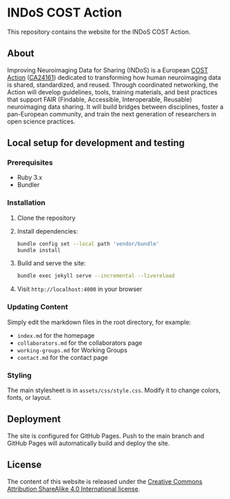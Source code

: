 # INDoS COST Action

This repository contains the website for the INDoS COST Action.

## About

Improving Neuroimaging Data for Sharing (INDoS) is a European [COST Action](https://www.cost.eu) ([CA24161](https://www.cost.eu/actions/CA24148/)) dedicated to transforming how human neuroimaging data is shared, standardized, and reused. Through coordinated networking, the Action will develop guidelines, tools, training materials, and best practices that support FAIR (Findable, Accessible, Interoperable, Reusable) neuroimaging data sharing. It will build bridges between disciplines, foster a pan-European community, and train the next generation of researchers in open science practices.

## Local setup for development and testing

### Prerequisites

- Ruby 3.x
- Bundler

### Installation

1. Clone the repository

2. Install dependencies:

   ```bash
   bundle config set --local path 'vendor/bundle'
   bundle install
   ```

3. Build and serve the site:

   ```bash
   bundle exec jekyll serve --incremental --livereload
   ```

4. Visit `http://localhost:4000` in your browser

### Updating Content

Simply edit the markdown files in the root directory, for example:

- `index.md` for the homepage
- `collaborators.md` for the collaborators page
- `working-groups.md` for Working Groups
- `contact.md` for the contact page

### Styling

The main stylesheet is in `assets/css/style.css`. Modify it to change colors, fonts, or layout.

## Deployment

The site is configured for GitHub Pages. Push to the main branch and GitHub Pages will automatically build and deploy the site.

## License

The content of this website is released under the [Creative Commons Attribution ShareAlike 4.0 International license](https://creativecommons.org/licenses/by-sa/4.0/deed.en).
